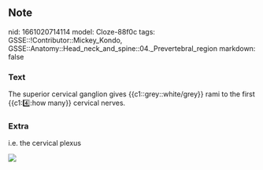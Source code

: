 ## Note
nid: 1661020714114
model: Cloze-88f0c
tags: GSSE::!Contributor::Mickey_Kondo, GSSE::Anatomy::Head_neck_and_spine::04._Prevertebral_region
markdown: false

### Text
The superior cervical ganglion gives {{c1::grey::white/grey}} rami to the first {{c1::four::how many}} cervical nerves.

### Extra
i.e. the cervical plexus
<div><img src=
"paste-a9a33f4c863fc89b6fb9b6ffe480165b0604a708.jpg"></div>
